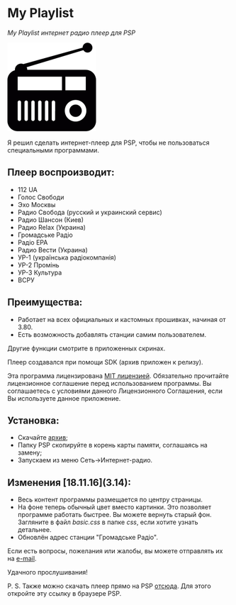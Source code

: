 # My Playlist 
*My Playlist интернет радио плеер для PSP*

![My Playlist](screenshots/asset.png)

Я решил сделать интернет-плеер для PSP, чтобы не пользоваться специальными программами.

## Плеер воспроизводит:

- 112 UA
- Голос Свободи
- Эхо Москвы
- Радио Свобода (русский и украинский сервис)
- Радио Шансон (Киев)
- Радио Relax (Украина)
- Громадське Радіо
- Радіо ЕРА
- Радио Вести (Украина)
- УР-1 (українська радіокомпанія)
- УР-2 Промінь
- УР-3 Культура
- ВСРУ

## Преимущества:

* Работает на всех официальных и кастомных прошивках, начиная от 3.80.
* Есть возможность добавлять станции самим пользователем.

Другие функции смотрите в приложенных скринах.

Плеер создавался при помощи SDK (архив приложен к релизу).

Эта программа лицензирована [MIT лицензией](LICENSE). Обязательно прочитайте лицензионное соглашение перед использованием программы.
Вы соглашаетесь с условиями данного Лицензионного Соглашения, если Вы используете данное приложение.

## Установка:

- Скачайте [архив](https://github.com/Vasniktel/My-Playlist/releases/latest/);
- Папку PSP скопируйте в корень карты памяти, соглашаясь на замену;
- Запускаем из меню Сеть->Интернет-радио.


## Изменения \[18.11.16](3.14):

- Весь контент программы размещается по центру страницы.
- На фоне теперь обычный цвет вместо картинки. Это позволяет программе работать быстрее.
  Вы можете вернуть старый фон. Загляните в файл *basic.css* в папке *css*, если хотите узнать детальнее.
- Обновлён адрес станции "Громадське Радіо".

Если есть вопросы, пожелания или жалобы, вы можете отправлять их на [e-mail](mailto:vasniktel@gmail.com?subject=MyPlaylist).

Удачного прослушивания!


P. S. Также можно скачать плеер прямо на PSP [отсюда](http://mypls.16mb.com). Для этого откройте эту ссылку в браузере PSP.
